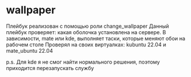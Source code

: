 # wallpaper
Плейбук реализован с помощью роли change_wallpaper
Данный плейбук проверяет: какая оболочка установлена на сервере. В зависимости, mate или kde, выполняет таски, которые меняют обои на рабочем столе
Проверял на своих виртуалках: kubuntu 22.04 и mate_ubuntu 22.04


p.s. Для kde я не смог найти нормального решения, поэтому приходится перезапускать службу
